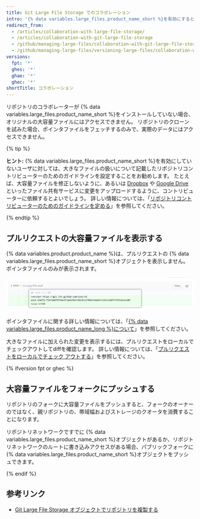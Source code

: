 ```yaml
---
title: Git Large File Storage でのコラボレーション
intro: '{% data variables.large_files.product_name_short %}を有効にすると、大容量のファイルも Git で扱う通常のファイルと同じようにフェッチ、修正、プッシュできます。 ただし、{% data variables.large_files.product_name_short %}を持っていないユーザの場合、ワークフローが異なります。'
redirect_from:
  - /articles/collaboration-with-large-file-storage/
  - /articles/collaboration-with-git-large-file-storage
  - /github/managing-large-files/collaboration-with-git-large-file-storage
  - /github/managing-large-files/versioning-large-files/collaboration-with-git-large-file-storage
versions:
  fpt: '*'
  ghes: '*'
  ghae: '*'
  ghec: '*'
shortTitle: コラボレーション
---
```


リポジトリのコラボレーターが {% data variables.large_files.product_name_short %}をインストールしていない場合、オリジナルの大容量ファイルにはアクセスできません。 リポジトリのクローンを試みた場合、ポインタファイルをフェッチするのみで、実際のデータにはアクセスできません。

{% tip %}

**ヒント:** {% data variables.large_files.product_name_short %}を有効にしていないユーザに対しては、大きなファイルの扱いについて記載したリポジトリコントリビューターのためのガイドラインを設定することをお勧めします。 たとえば、大容量ファイルを修正しないように、あるいは [Dropbox](http://www.dropbox.com/) や <a href="https://drive.google.com/" data-proofer-ignore>Google Drive</a> といったファイル共有サービスに変更をアップロードするように、コントリビューターに依頼するとよいでしょう。 詳しい情報については、「[リポジトリコントリビューターのためのガイドラインを定める](/communities/setting-up-your-project-for-healthy-contributions/setting-guidelines-for-repository-contributors)」を参照してください。

{% endtip %}

## プルリクエストの大容量ファイルを表示する

{% data variables.product.product_name %}は、プルリクエストの {% data variables.large_files.product_name_short %}オブジェクトを表示しません。 ポインタファイルのみが表示されます。

![大容量ファイルのプルリクエスト例](/assets/images/help/large_files/large_files_pr.png)

ポインタファイルに関する詳しい情報については、「[{% data variables.large_files.product_name_long %}について](/github/managing-large-files/about-git-large-file-storage#pointer-file-format)」を参照してください。

大きなファイルに加えられた変更を表示するには、プルリクエストをローカルでチェックアウトしてdiffを確認します。 詳しい情報については、「[プルリクエストをローカルでチェック アウトする](/github/collaborating-with-pull-requests/reviewing-changes-in-pull-requests/checking-out-pull-requests-locally)」を参照してください。

{% ifversion fpt or ghec %}

## 大容量ファイルをフォークにプッシュする

リポジトリのフォークに大容量ファイルをプッシュすると、フォークのオーナーのではなく、親リポジトリの、帯域幅およびストレージのクオータを消費することになります。

リポジトリネットワークですでに {% data variables.large_files.product_name_short %}オブジェクトがあるか、リポジトリネットワークのルートに書き込みアクセスがある場合、パブリックフォークに {% data variables.large_files.product_name_short %}オブジェクトをプッシュできます。

{% endif %}

## 参考リンク

- [Git Large File Storage オブジェクトでリポジトリを複製する](/articles/duplicating-a-repository/#mirroring-a-repository-that-contains-git-large-file-storage-objects)

